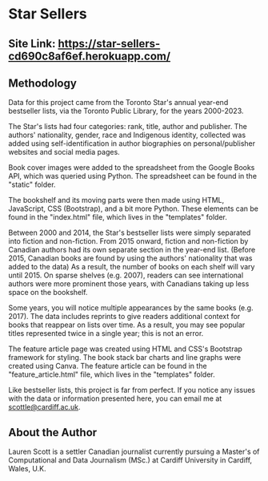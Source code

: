 # Star Sellers

## Site Link: https://star-sellers-cd690c8af6ef.herokuapp.com/ 

## Methodology
Data for this project came from the Toronto Star's annual year-end bestseller lists, via the Toronto Public Library, for the years 2000-2023.

The Star's lists had four categories: rank, title, author and publisher. The authors' nationality, gender, race and Indigenous identity, collected was added using self-identification in author biographies on personal/publisher websites and social media pages.

Book cover images were added to the spreadsheet from the Google Books API, which was queried using Python. The spreadsheet can be found in the "static" folder. 

The bookshelf and its moving parts were then made using HTML, JavaScript, CSS (Bootstrap), and a bit more Python. These elements can be found in the "index.html" file, which lives in the "templates" folder. 

Between 2000 and 2014, the Star's bestseller lists were simply separated into fiction and non-fiction. From 2015 onward, fiction and non-fiction by Canadian authors had its own separate section in the year-end list. (Before 2015, Canadian books are found by using the authors' nationality that was added to the data) As a result, the number of books on each shelf will vary until 2015. On sparse shelves (e.g. 2007), readers can see international authors were more prominent those years, with Canadians taking up less space on the bookshelf.

Some years, you will notice multiple appearances by the same books (e.g. 2017). The data includes reprints to give readers additional context for books that reappear on lists over time. As a result, you may see popular titles represented twice in a single year; this is not an error.

The feature article page was created using HTML and CSS's Bootstrap framework for styling. The book stack bar charts and line graphs were created using Canva. The feature article can be found in the "feature_article.html" file, which lives in the "templates" folder.

Like bestseller lists, this project is far from perfect. If you notice any issues with the data or information presented here, you can email me at scottle@cardiff.ac.uk.

## About the Author
Lauren Scott is a settler Canadian journalist currently pursuing a Master's of Computational and Data Journalism (MSc.) at Cardiff University in Cardiff, Wales, U.K.
